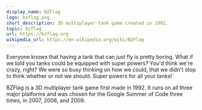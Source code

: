 ```yaml
---
display_name: BZFlag
logo: bzflag.png
short_description: 3D multiplayer tank game created in 1992.
topic: bzflag
url: https://bzflag.org
wikipedia_url: https://en.wikipedia.org/wiki/BZFlag
---
```

Everyone knows that having a tank that can _just_ fly is pretty boring. What if we told you tanks could be equipped with super powers? You'd think we're crazy, right? We were so busy thinking on how we could, that we didn't stop to think whether or not we should. Super powers for all your tanks!

BZFlag is a 3D multiplayer tank game first made in 1992. It runs on all three major platforms and was chosen for the Google Summer of Code three times, in 2007, 2008, and 2009.
